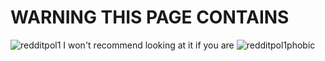# WARNING THIS PAGE CONTAINS
![redditpol1](https://github.com/nikitundrik/nikitundrik/assets/49902468/7f504743-a731-4f10-95cc-96692fbc21de)
I won't recommend looking at it if you are ![redditpol1](https://github.com/nikitundrik/nikitundrik/assets/49902468/4681ec5e-2908-4922-a0e0-dac22a5b5f50)phobic
